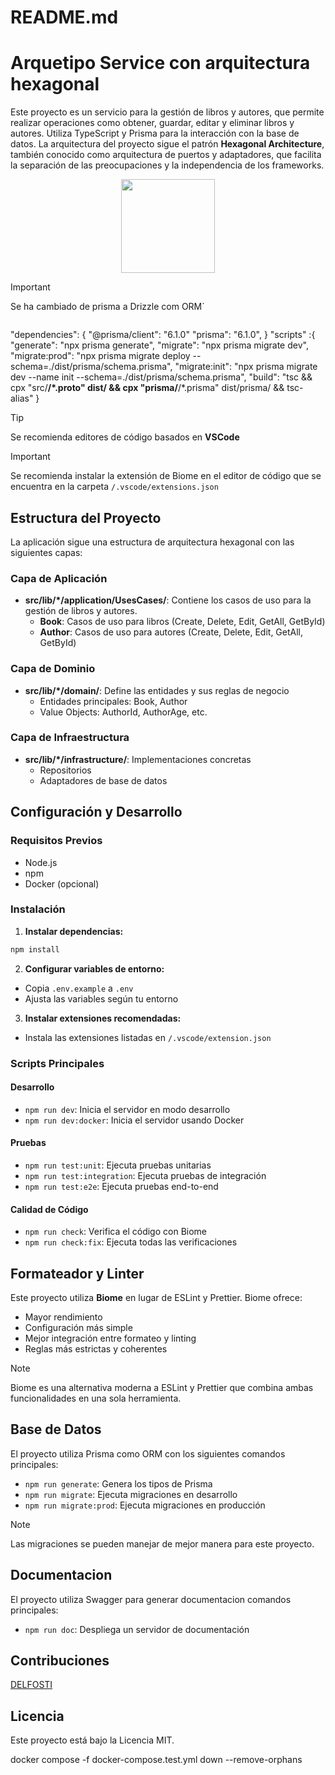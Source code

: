 # README.md

# Arquetipo Service con arquitectura hexagonal

Este proyecto es un servicio para la gestión de libros y autores, que permite realizar operaciones como obtener, guardar, editar y eliminar libros y autores. Utiliza TypeScript y Prisma para la interacción con la base de datos. La arquitectura del proyecto sigue el patrón **Hexagonal Architecture**, también conocido como arquitectura de puertos y adaptadores, que facilita la separación de las preocupaciones y la independencia de los frameworks.

<p align="center">
<img src="https://media0.giphy.com/media/v1.Y2lkPTc5MGI3NjExd3NtdGM3MDBrMzA3a25tOXVheHNxMzVhb2MxdTl3ODJ0ZmRlM2hmZiZlcD12MV9pbnRlcm5hbF9naWZfYnlfaWQmY3Q9Zw/1nPdOCiWBw3YOzA9G9/giphy.gif" width="150"/>
</p>

> [!IMPORTANT]  
> Se ha cambiado de prisma a Drizzle com ORM`
> ```json
  "dependencies": {
	  "@prisma/client": "6.1.0"
    "prisma": "6.1.0",
  }
  "scripts" :{
    "generate": "npx prisma generate",
		"migrate": "npx prisma migrate dev",
    "migrate:prod": "npx prisma migrate deploy --schema=./dist/prisma/schema.prisma",
    "migrate:init": "npx prisma migrate dev --name init --schema=./dist/prisma/schema.prisma",
    "build": "tsc && cpx \"src/**/*.proto\" dist/ && cpx \"prisma/**/*.prisma\" dist/prisma/ && tsc-alias"
  }
	


> [!TIP]
> Se recomienda editores de código basados en **VSCode**

> [!IMPORTANT]  
> Se recomienda instalar la extensión de Biome en el editor de código que se encuentra en la carpeta `/.vscode/extensions.json`

## Estructura del Proyecto

La aplicación sigue una estructura de arquitectura hexagonal con las siguientes capas:

### Capa de Aplicación
- **src/lib/*/application/UsesCases/**: Contiene los casos de uso para la gestión de libros y autores.
  - **Book**: Casos de uso para libros (Create, Delete, Edit, GetAll, GetById)
  - **Author**: Casos de uso para autores (Create, Delete, Edit, GetAll, GetById)

### Capa de Dominio
- **src/lib/*/domain/**: Define las entidades y sus reglas de negocio
  - Entidades principales: Book, Author
  - Value Objects: AuthorId, AuthorAge, etc.

### Capa de Infraestructura
- **src/lib/*/infrastructure/**: Implementaciones concretas
  - Repositorios
  - Adaptadores de base de datos

## Configuración y Desarrollo

### Requisitos Previos
- Node.js
- npm
- Docker (opcional)

### Instalación

1. **Instalar dependencias:**
```bash
npm install
```

2. **Configurar variables de entorno:**
- Copia `.env.example` a `.env`
- Ajusta las variables según tu entorno

3. **Instalar extensiones recomendadas:**
- Instala las extensiones listadas en `/.vscode/extension.json`

### Scripts Principales

#### Desarrollo
- `npm run dev`: Inicia el servidor en modo desarrollo
- `npm run dev:docker`: Inicia el servidor usando Docker

#### Pruebas
- `npm run test:unit`: Ejecuta pruebas unitarias
- `npm run test:integration`: Ejecuta pruebas de integración
- `npm run test:e2e`: Ejecuta pruebas end-to-end

#### Calidad de Código
- `npm run check`: Verifica el código con Biome
- `npm run check:fix`: Ejecuta todas las verificaciones

## Formateador y Linter

Este proyecto utiliza **Biome** en lugar de ESLint y Prettier. Biome ofrece:
- Mayor rendimiento
- Configuración más simple
- Mejor integración entre formateo y linting
- Reglas más estrictas y coherentes

> [!NOTE]
> Biome es una alternativa moderna a ESLint y Prettier que combina ambas funcionalidades en una sola herramienta.

## Base de Datos

El proyecto utiliza Prisma como ORM con los siguientes comandos principales:
- `npm run generate`: Genera los tipos de Prisma
- `npm run migrate`: Ejecuta migraciones en desarrollo
- `npm run migrate:prod`: Ejecuta migraciones en producción
> [!NOTE]
> Las migraciones se pueden manejar de mejor manera para este proyecto.

## Documentacion

El proyecto utiliza Swagger para generar documentacion comandos principales:
- `npm run doc`: Despliega un servidor de documentación

## Contribuciones
 [DELFOSTI](https://delfosti.com)

## Licencia
Este proyecto está bajo la Licencia MIT.


docker compose -f docker-compose.test.yml down --remove-orphans